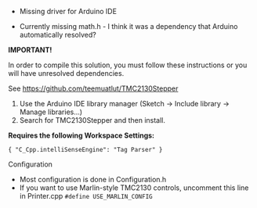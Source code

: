 - Missing driver for Arduino IDE

- Currently missing math.h - I think it was a dependency that Arduino automatically resolved?

**IMPORTANT!**

In order to compile this solution, you must follow these instructions or you will have unresolved dependencies.

See https://github.com/teemuatlut/TMC2130Stepper

1. Use the Arduino IDE library manager (Sketch -> Include library -> Manage libraries...)
2. Search for TMC2130Stepper and then install.

**Requires the following Workspace Settings:**

`{
    "C_Cpp.intelliSenseEngine": "Tag Parser"
}`

Configuration

- Most configuration is done in Configuration.h
- If you want to use Marlin-style TMC2130 controls, uncomment this line in Printer.cpp
`#define USE_MARLIN_CONFIG`
